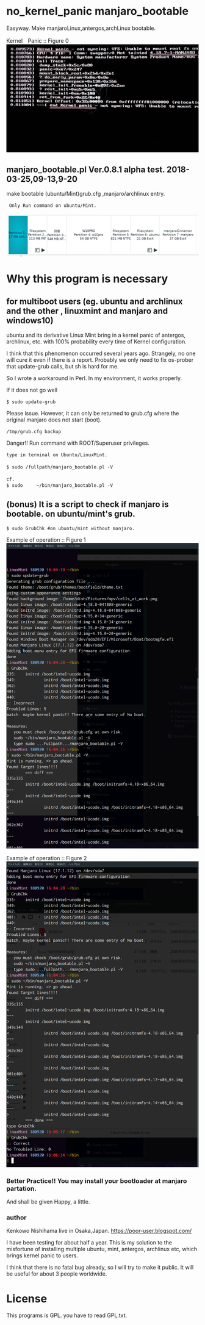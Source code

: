 # no_kernel_panic manjaro_bootable
Easyway. Make manjaroLinux,antergos,archLinux bootable.

Kernel　Panic :: Figure 0
![kernelpanic](https://github.com/hitobashira/no_kernel_panic/blob/master/kernelpanic.png)

## manjaro_bootable.pl Ver.0.8.1 alpha test. 2018-03-25,09-13,9-20
 make bootable (ubuntu/Mint)grub.cfg ,manjaro/archlinux entry.
```
 Only Run command on ubuntu/Mint.
``` 

![UEFI SSD](https://github.com/hitobashira/no_kernel_panic/blob/master/Screenshot.png)

# Why this program is necessary
## for multiboot users (eg. ubuntu and archlinux and the other , linuxmint and manjaro and windows10)
ubuntu and its derivative Linux Mint bring in a kernel panic of antergos, archlinux, etc. with 100% probability every time of Kernel configuration.

I think that this phenomenon occurred several years ago. Strangely, no one will cure it even if there is a report. Probably we only need to fix os-prober that update-grub calls, but sh is hard for me.

So I wrote a workaround in Perl. In my environment, it works properly.

If it does not go well
```
$ sudo update-grub
```
Please issue. However, it can only be returned to grub.cfg where the original manjaro does not start (boot).
```
/tmp/grub.cfg backup
```
Danger!! Run command with ROOT/Superuser privileges. 
```
type in terminal on Ubuntu/LinuxMint.

$ sudo /fullpath/manjaro_bootable.pl -V 

cf.
$ sudo     ~/bin/manjaro_bootable.pl -V 

```
## (bonus) It is a script to check if manjaro is bootable. on ubuntu/mint's grub.
```
$ sudo GrubChk #on ubuntu/mint without manjaro.

```


Example of operation :: Figure 1
![fig01.png](https://github.com/hitobashira/no_kernel_panic/blob/master/fig01.png)

Example of operation :: Figure 2
![fig02.png](https://github.com/hitobashira/no_kernel_panic/blob/master/fig02.png)

 
### Better Practice!! You may install your bootloader at manjaro partation.
And shall be given Happy, a little.
 
### author
Kenkowo Nishihama live in Osaka,Japan.
https://poor-user.blogspot.com/

I have been testing for about half a year. This is my solution to the misfortune of installing multiple ubuntu, mint, antergos, archlinux etc, which brings kernel panic to users.

I think that there is no fatal bug already, so I will try to make it public. It will be useful for about 3 people worldwide.

# License

This programs is GPL. you have to read GPL.txt.

